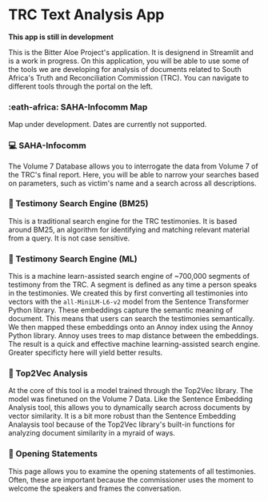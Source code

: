 # TRC Text Analysis App

**This app is still in development**

This is the Bitter Aloe Project's application. It is designend in Streamlit and is a work in progress. On this application, you will be able to use some of the tools we are developing for analysis of documents related to South Africa's Truth and Reconciliation Commission (TRC). You can navigate to different tools through the portal on the left.
### :eath-africa: SAHA-Infocomm Map
Map under development. Dates are currently not supported.

### :computer: SAHA-Infocomm
The Volume 7 Database allows you to interrogate the data from Volume 7 of the TRC's final report. Here, you will be able to narrow your searches based on parameters, such as victim's name and a search across all descriptions.

### :mag_right: Testimony Search Engine (BM25)
This is a traditional search engine for the TRC testimonies. It is based around BM25, an algorithm for identifying and matching relevant material from a query. It is not case sensitive.

### :mag_right: Testimony Search Engine (ML)
This is a machine learn-assisted search engine of ~700,000 segments of testimony from the TRC. A segment is defined as any time a person speaks in the testimonies. We created this by first converting all testimonies into vectors with the `all-MiniLM-L6-v2` model from the Sentence Transformer Python library. These embeddings capture the semantic meaning of document. This means that users can search the testimonies semantically. We then mapped these embeddings onto an Annoy index using the Annoy Python library. Annoy uses trees to map distance between the embeddings. The result is a quick and effective machine learning-assisted search engine. Greater specificty here will yield better results.

### :book: Top2Vec Analysis
At the core of this tool is a model trained through the Top2Vec library. The model was finetuned on the Volume 7 Data. Like the Sentence Embedding Analysis tool, this allows you to dynamically search across documents by vector similarity. It is a bit more robust than the Sentence Embedding Analaysis tool because of the Top2Vec library's built-in functions for analyzing document similarity in a myraid of ways.


### :page_facing_up: Opening Statements
This page allows you to examine the opening statements of all testimonies. Often, these are important because the commissioner uses the moment to welcome the speakers and frames the conversation.
